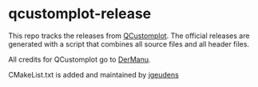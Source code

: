 # qcustomplot-release

This repo tracks the releases from [QCustomplot](https://gitlab.com/DerManu/QCustomPlot). The official releases are generated with a script that combines all source files and all header files.

All credits for QCustomplot go to [DerManu](https://www.qcustomplot.com/).

CMakeList.txt is added and maintained by [jgeudens](https://github.com/jgeudens/)